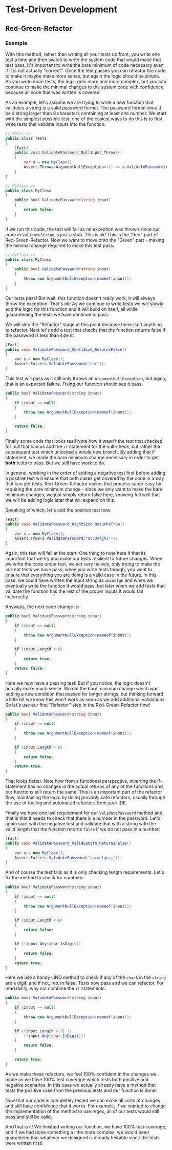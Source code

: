 # Test-Driven Development

## Red-Green-Refactor

### Example

With this method, rather than writing all your tests up front, you write one test a time and then switch to write the
system code that would make that test pass. It's important to write the bare minimum of code necessary even if it is not
actually "correct". Once the test passes you can refactor the code to make it maybe make more sense, but again the logic
should be simple. As you write more tests, the logic gets more and more complex, but you can continue to make the
minimal changes to the system code with confidence because all code that was written is covered.

As an example, let's assume we are trying to write a new function that validates a string is a valid password format.
The password format should be a string larger than 8 characters containing at least one number. We start with the
simplest possible test; one of the easiest ways to do this is to first write tests that validate inputs into the
function:

```csharp
// Tests.cs
public class Tests
{
    [Fact]
    public void ValidatePassword_NullInput_Throws()
    {
        var s = new MyClass();
        Assert.Throws<ArgumentNullException>(() => s.ValidatePassword(null));
    }
}

// MyClass.cs
public class MyClass
{
    public bool ValidatePassword(string input)
    {
        return false;
    }
}
```

If we run this code, the test will fail as no exception was thrown since our code in `ValidateString` is just a stub.
This is ok! This is the "Red" part of Red-Green-Refactor. Now we want to move onto the "Green" part - making the minimal
change required to make this test pass:

```csharp
// MyClass.cs
public class MyClass
{
    public bool ValidatePassword(string input)
    {
        throw new ArgumentNullException(nameof(input));
    }
}
```

Our tests pass! But wait, this function doesn't really work, it will always throw the exception. That's ok! As we
continue to write tests we will slowly add the logic for this function and it will build on itself, all while
guaranteeing the tests we have continue to pass.

We will skip the "Refactor" stage at this point because there isn't anything to refactor. Next let's add a test that
checks that the function returns false if the password is less than size 8:

```csharp
[Fact]
public void ValidatePassword_SmallSize_ReturnsFalse()
{
    var s = new MyClass();
    Assert.False(s.ValidatePassword("abc"));
}
```

This test will pass as it still only throws an `ArgumentNullException`, but again, that is an expected failure. Fixing
our function should see it pass:

```csharp
public bool ValidatePassword(string input)
{
    if (input == null)
    {
        throw new ArgumentNullException(nameof(input));
    }

    return false;
}
```

Finally some code that looks real! Note how it wasn't the test that checked for null that had us add the `if` statement
for the null-check, but rather the subsequent test which unlocked a whole new branch. By adding that if statement, we
made the bare minimum change necessary in order to get **both** tests to pass. But we still have work to do.

In general, working in the order of adding a negative test first before adding a positive test will ensure that both
cases get covered by the code in a way that can get tests. Red-Green-Refactor makes that process super easy by requiring
the bare minimum change - since we only want to make the bare minimum changes, we just simply return false here, knowing
full well that we will be adding logic later that will expand on this.

Speaking of which, let's add the positive test now:

```csharp
[Fact]
public void ValidatePassword_RightSize_ReturnsTrue()
{
    var s = new MyClass();
    Assert.True(s.ValidatePassword("abcdefgh1"));
}
```

Again, this test will fail at the start. One thing to note here if that its important that we try and make our tests
resilient to future changes. When we write the code under test, we act very naively, only trying to make the current
tests we have pass; when you write tests though, you want to ensure that everything you are doing is a valid case in the
future. In this case, we could have written the input string as `abcdefgh` and when we eventually write the function it
would pass, but later when we add tests that validate the function has the rest of the proper inputs it would fail
incorrectly.

Anyways, the next code change is:

```csharp
public bool ValidatePassword(string input)
{
    if (input == null)
    {
        throw new ArgumentNullException(nameof(input));
    }

    if (input.Length > 8)
    {
        return true;
    }
    return false;
}
```

Here we now have a passing test! But if you notice, the logic doesn't actually make much sense. We did the bare minimum
change which was adding a new condition that passed for longer strings, but thinking forward a little bit we know this
won't work as soon as we add additional validations. So let's use our first "Refactor" step in the Red-Green-Refactor flow!

```csharp
public bool ValidatePassword(string input)
{
    if (input == null)
    {
        throw new ArgumentNullException(nameof(input));
    }

    if (input.Length < 8)
    {
        return false;
    }
    return true;
}
```

That looks better. Note how from a functional perspective, inverting the if-statement has no changes in the actual
returns of any of the functions and our functions still return the same. This is an important part of the refactor flow,
maintaining the logic by doing provably safe refactors, usually through the use of tooling and automated refactors from
your IDE.

Finally we have one last requirement for our `ValidatePassword` method and that is that it needs to check that there is
a number in the password. Let's again start with the negative test and validate that with a string with the valid length
that the function returns `false` if we do not pass in a number:

```csharp
[Fact]
public void ValidatePassword_ValidLength_ReturnsFalse()
{
    var s = new MyClass();
    Assert.False(s.ValidatePassword("abcdefghij"));
}
```

And of course the test fails as it is only checking length requirements. Let's fix the method to check for numbers:

```csharp
public bool ValidatePassword(string input)
{
    if (input == null)
    {
        throw new ArgumentNullException(nameof(input));
    }

    if (input.Length < 8)
    {
        return false;
    }

    if (!input.Any(char.IsDigit))
    {
        return false;
    }
    return true;
}
```

Here we use a handy LINQ method to check if any of the `char`s in the `string` are a digit, and if not, return false.
Tests now pass and we can refactor. For readability, why not combine the `if` statements:

```csharp
public bool ValidatePassword(string input)
{
    if (input == null)
    {
        throw new ArgumentNullException(nameof(input));
    }

    if ((input.Length < 8) ||
        (!input.Any(char.IsDigit)))
    {
        return false;
    }

    return true;
}
```

As we make these refactors, we feel 100% confident in the changes we made as we have 100% test coverage which tests both
positive and negative scenarios. In this case we actually already have a method that tests the positive case from the
previous tests and our function is done!

Now that our code is completely tested we can make all sorts of changes and still have confidence that it works. For
example, if we wanted to change the implementation of the method to use regex, all of our tests would still pass and
still be valid.

And that is it! We finished writing our function, we have 100% test coverage, and if we had done something a little more
complex, we would been guaranteed that whatever we designed is already testable since the tests were written first!
